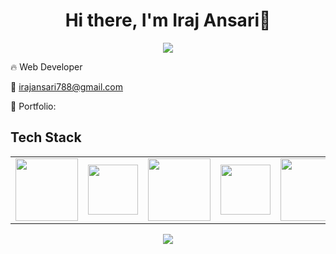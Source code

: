 <body>
  <div align="center">
    <h1> Hi there, I'm Iraj Ansari👋<a href=""></h1>
  </div>
<p align="center">
<a href="https://github.com/irajansarigithub"><img src="https://readme-typing-svg.herokuapp.com/?lines=Web+Developer;&font=Roboto&size=26&duration=3500&pause=500&center=true&width=500&height=50&color=eab676"></a>
	

🔥  Web Developer 

📧 irajansari788@gmail.com

🎨 Portfolio: 
 
<h2>Tech Stack</h2>

<table width="100">
<tr>
 <td align='center' width="200">
        <img src="https://upload.wikimedia.org/wikipedia/commons/thumb/3/38/HTML5_Badge.svg/600px-HTML5_Badge.svg.png"  width="100">
    </td>
 <td align='center' width="200">
        <img src="https://github.com/abranhe/programming-languages-logos/blob/master/src/javascript/javascript.svg" width="80">
    </td>
 <td align='center' width="200">
        <img src="https://fiverr-res.cloudinary.com/npm-assets/layout-server/fiverr-og-logo.5fd6463.png" width="100">
    </td>
	<td align='center' width="200">
        <img src="https://icons.getbootstrap.com/assets/img/icons-hero.png" width="80">
    </td>
     <td align='center' width="200">
        <img src="https://github.com/bestofjs/bestofjs-webui/blob/master/public/logos/vscode.svg" width="100">
    </td>
     
</tr>
 </table>
</p>
<p align="center">
<a href="mailto:irajansari788@gmail.com"><img src="https://img.shields.io/badge/-irajansari788@gmail.com-D14836?style=flat&logo=Gmail&logoColor=white"/></a>
 </p>
 
<br>
